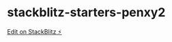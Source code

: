 # stackblitz-starters-penxy2

[Edit on StackBlitz ⚡️](https://stackblitz.com/edit/stackblitz-starters-penxy2)